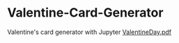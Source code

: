 # Valentine-Card-Generator
Valentine's card generator with Jupyter
[ValentineDay.pdf](https://github.com/user-attachments/files/18759759/ValentineDay.pdf)
